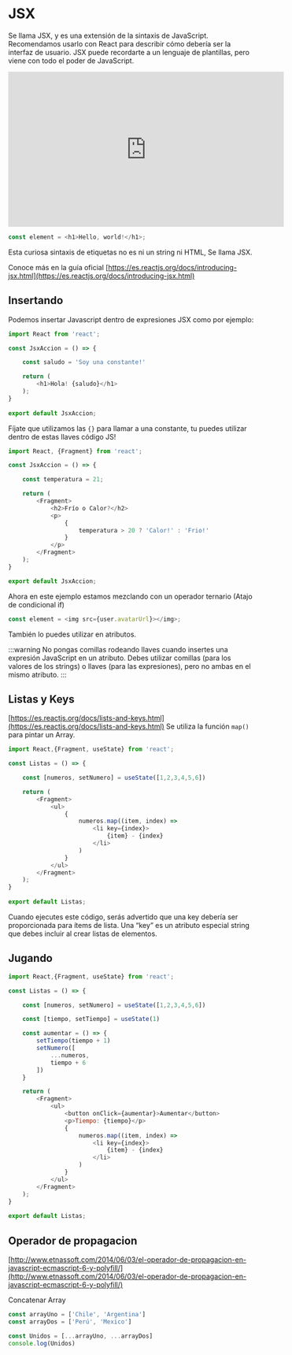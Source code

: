 # JSX
Se llama JSX, y es una extensión de la sintaxis de JavaScript. Recomendamos usarlo con React para describir cómo debería ser la interfaz de usuario. JSX puede recordarte a un lenguaje de plantillas, pero viene con todo el poder de JavaScript.

<iframe width="560" height="315" src="https://www.youtube.com/embed/TKHrZ3AItHY" frameborder="0" allow="accelerometer; autoplay; encrypted-media; gyroscope; picture-in-picture" allowfullscreen></iframe>

```js
const element = <h1>Hello, world!</h1>;
```
Esta curiosa sintaxis de etiquetas no es ni un string ni HTML, Se llama JSX.

Conoce más en la guía oficial [https://es.reactjs.org/docs/introducing-jsx.html](https://es.reactjs.org/docs/introducing-jsx.html)

## Insertando
Podemos insertar Javascript dentro de expresiones JSX como por ejemplo:

```js
import React from 'react';

const JsxAccion = () => {

    const saludo = 'Soy una constante!'

    return (
        <h1>Hola! {saludo}</h1>
    );
}
 
export default JsxAccion;
```
Fíjate que utilizamos las `{}` para llamar a una constante, tu puedes utilizar dentro de estas llaves código JS!

```js
import React, {Fragment} from 'react';

const JsxAccion = () => {

    const temperatura = 21;

    return (
        <Fragment>
            <h2>Frío o Calor?</h2>
            <p>
                {
                    temperatura > 20 ? 'Calor!' : 'Frio!'
                }
            </p>
        </Fragment>
    );
}

export default JsxAccion;
```
Ahora en este ejemplo estamos mezclando con un operador ternario (Atajo de condicional if)

```js
const element = <img src={user.avatarUrl}></img>;
```
También lo puedes utilizar en atributos.

:::warning
No pongas comillas rodeando llaves cuando insertes una expresión JavaScript en un atributo. Debes utilizar comillas (para los valores de los strings) o llaves (para las expresiones), pero no ambas en el mismo atributo.
:::

## Listas y Keys
[https://es.reactjs.org/docs/lists-and-keys.html](https://es.reactjs.org/docs/lists-and-keys.html)
Se utiliza la función `map()` para pintar un Array.

```js
import React,{Fragment, useState} from 'react';

const Listas = () => {

    const [numeros, setNumero] = useState([1,2,3,4,5,6])

    return (
        <Fragment>
            <ul>
                {
                    numeros.map((item, index) => 
                        <li key={index}>
                            {item} - {index}
                        </li>
                    )
                }
            </ul>
        </Fragment>
    );
}
 
export default Listas;
```
Cuando ejecutes este código, serás advertido que una key debería ser proporcionada para ítems de lista. Una “key” es un atributo especial string que debes incluir al crear listas de elementos.

## Jugando
```js
import React,{Fragment, useState} from 'react';

const Listas = () => {

    const [numeros, setNumero] = useState([1,2,3,4,5,6])

    const [tiempo, setTiempo] = useState(1)

    const aumentar = () => {
        setTiempo(tiempo + 1)
        setNumero([
            ...numeros,
            tiempo + 6
        ])
    }

    return (
        <Fragment>
            <ul>
                <button onClick={aumentar}>Aumentar</button>
                <p>Tiempo: {tiempo}</p>
                {
                    numeros.map((item, index) => 
                        <li key={index}>
                            {item} - {index}
                        </li>
                    )
                }
            </ul>
        </Fragment>
    );
}
 
export default Listas;
```

## Operador de propagacion
[http://www.etnassoft.com/2014/06/03/el-operador-de-propagacion-en-javascript-ecmascript-6-y-polyfill/](http://www.etnassoft.com/2014/06/03/el-operador-de-propagacion-en-javascript-ecmascript-6-y-polyfill/)

Concatenar Array
```js
const arrayUno = ['Chile', 'Argentina']
const arrayDos = ['Perú', 'Mexico']

const Unidos = [...arrayUno, ...arrayDos]
console.log(Unidos)
```

